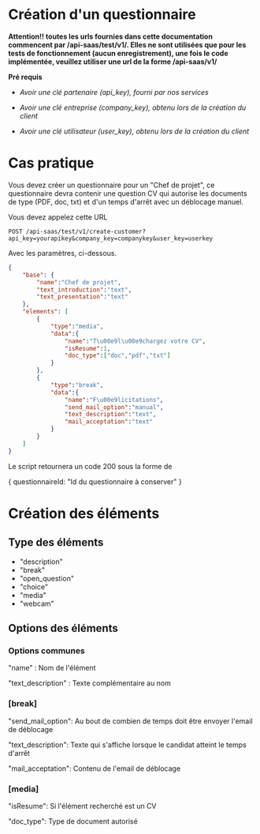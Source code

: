 Création d'un questionnaire
=====================================================================

**Attention!! toutes les urls fournies dans cette documentation commencent par /api-saas/test/v1/. Elles ne sont utilisées que pour les tests de fonctionnement (aucun enregistrement), une fois le code implémentée, veuillez utiliser une url de la forme /api-saas/v1/**

**Pré requis**

- _Avoir une clé partenaire (api\_key), fourni par nos services_

- _Avoir une clé entreprise (company\_key), obtenu lors de la création du client_

- _Avoir une clé utilisateur (user\_key), obtenu lors de la création du client_

# Cas pratique

Vous devez créer un questionnaire pour un "Chef de projet", ce questionnaire devra contenir une question CV qui autorise les documents de type (PDF, doc, txt) et d'un temps d'arrêt avec un déblocage manuel.

Vous devez appelez cette URL

```
POST /api-saas/test/v1/create-customer?api_key=yourapikey&company_key=companykey&user_key=userkey
```

Avec les paramètres, ci-dessous.


```json
{
    "base": {
        "name":"Chef de projet",
        "text_introduction":"text",
        "text_presentation":"text"
    },
    "elements": [
        {
            "type":"media",
            "data":{
                "name":"T\u00e9l\u00e9chargez votre CV",
                "isResume":1,
                "doc_type":["doc","pdf","txt"]
            }
        },
        {
            "type":"break",
            "data":{
                "name":"F\u00e9licitations",
                "send_mail_option":"manual",
                "text_description":"text",
                "mail_acceptation":"text"
            }
        }
    ]
}
```

Le script retournera un code 200 sous la forme de 

{
    questionnaireId: "Id du questionnaire à conserver"
}

# Création des éléments

## Type des éléments

- "description"
- "break"
- "open_question"
- "choice"
- "media"
- "webcam"

## Options des éléments

### Options communes
"name" : Nom de l'élément

"text_description" : Texte complémentaire au nom

### [break]
"send\_mail\_option": Au bout de combien de temps doit être envoyer l'email de déblocage

"text_description": Texte qui s'affiche lorsque le candidat atteint le temps d'arrêt

"mail_acceptation": Contenu de l'email de déblocage

### [media]
"isResume": Si l'élément recherché est un CV

"doc_type": Type de document autorisé

